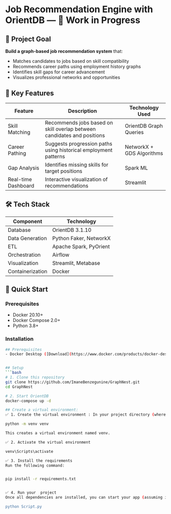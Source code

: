 # Job Recommendation Engine with OrientDB — 🚧 Work in Progress

## 🎯 Project Goal
**Build a graph-based job recommendation system** that:
- Matches candidates to jobs based on skill compatibility
- Recommends career paths using employment history graphs
- Identifies skill gaps for career advancement
- Visualizes professional networks and opportunities

## 🌟 Key Features
| Feature | Description | Technology Used |
|---------|-------------|-----------------|
| Skill Matching | Recommends jobs based on skill overlap between candidates and positions | OrientDB Graph Queries |
| Career Pathing | Suggests progression paths using historical employment patterns | NetworkX + GDS Algorithms |
| Gap Analysis | Identifies missing skills for target positions | Spark ML |
| Real-time Dashboard | Interactive visualization of recommendations | Streamlit |



## 🛠️ Tech Stack

| Component          | Technology               |
|--------------------|--------------------------|
| Database           | OrientDB 3.1.10          |
| Data Generation    | Python Faker, NetworkX   |
| ETL                | Apache Spark, PyOrient   |
| Orchestration      | Airflow                  |
| Visualization      | Streamlit, Metabase      |
| Containerization   | Docker                   |

## 🚀 Quick Start

### Prerequisites
- Docker 20.10+
- Docker Compose 2.0+
- Python 3.8+

### Installation
```bash
## Prerequisites
- Docker Desktop ([Download](https://www.docker.com/products/docker-desktop))


## Setup
```bash
# 1. Clone this repository
git clone https://github.com/ImaneBenzegunine/GraphNest.git
cd GraphNest

# 2. Start OrientDB
docker-compose up -d

## Create a virtual environment:
✅ 1. Create the virtual environment : In your project directory (where your Python files are), run:

python -m venv venv

This creates a virtual environment named venv.

✅ 2. Activate the virtual environment

venv\Scripts\activate

✅ 3. Install the requirements
Run the following command:


pip install -r requirements.txt


✅ 4. Run your  project
Once all dependencies are installed, you can start your app (assuming it's in a file like app.py) using:

python Script.py
